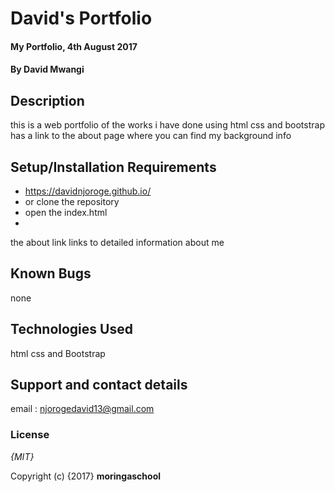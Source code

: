# David's Portfolio

#### My Portfolio, 4th August 2017

#### By **David Mwangi**

## Description
this is a web portfolio of the works i have done using html css and bootstrap
has a link to the about page where you can find my background info

## Setup/Installation Requirements

* https://davidnjoroge.github.io/
* or clone the repository
* open the index.html
*

the about link links to detailed information about me

## Known Bugs
none
## Technologies Used

html css and Bootstrap

## Support and contact details

email : njorogedavid13@gmail.com

### License

*{MIT}*

Copyright (c) {2017} **moringaschool**
